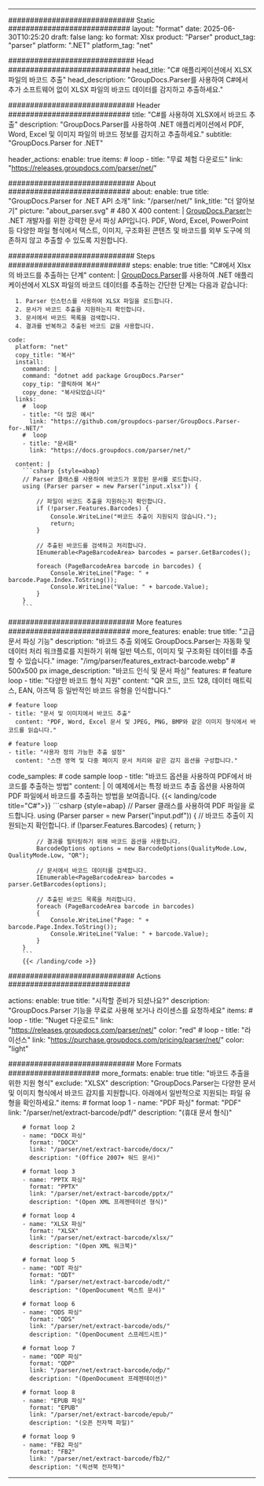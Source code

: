


---
############################# Static ############################
layout: "format"
date:  2025-06-30T10:25:20
draft: false
lang: ko
format: Xlsx
product: "Parser"
product_tag: "parser"
platform: ".NET"
platform_tag: "net"

############################# Head ############################
head_title: "C# 애플리케이션에서 XLSX 파일의 바코드 추출"
head_description: "GroupDocs.Parser를 사용하여 C#에서 추가 소프트웨어 없이 XLSX 파일의 바코드 데이터를 감지하고 추출하세요."

############################# Header ############################
title: "C#를 사용하여 XLSX에서 바코드 추출" 
description: "GroupDocs.Parser를 사용하여 .NET 애플리케이션에서 PDF, Word, Excel 및 이미지 파일의 바코드 정보를 감지하고 추출하세요."
subtitle: "GroupDocs.Parser for .NET" 

header_actions:
  enable: true
  items:
    #  loop
    - title: "무료 체험 다운로드"
      link: "https://releases.groupdocs.com/parser/net/"
      
############################# About ############################
about:
    enable: true
    title: "GroupDocs.Parser for .NET API 소개"
    link: "/parser/net/"
    link_title: "더 알아보기"
    picture: "about_parser.svg" # 480 X 400
    content: |
       [GroupDocs.Parser](/parser/net/)는 .NET 개발자를 위한 강력한 문서 파싱 API입니다. PDF, Word, Excel, PowerPoint 등 다양한 파일 형식에서 텍스트, 이미지, 구조화된 콘텐츠 및 바코드를 외부 도구에 의존하지 않고 추출할 수 있도록 지원합니다.

############################# Steps ############################
steps:
    enable: true
    title: "C#에서 Xlsx의 바코드를 추출하는 단계"
    content: |
      [GroupDocs.Parser](/parser/net/)를 사용하여 .NET 애플리케이션에서 XLSX 파일의 바코드 데이터를 추출하는 간단한 단계는 다음과 같습니다:
      
      1. Parser 인스턴스를 사용하여 XLSX 파일을 로드합니다.
      2. 문서가 바코드 추출을 지원하는지 확인합니다.
      3. 문서에서 바코드 목록을 검색합니다.
      4. 결과를 반복하고 추출된 바코드 값을 사용합니다.
   
    code:
      platform: "net"
      copy_title: "복사"
      install:
        command: |
        command: "dotnet add package GroupDocs.Parser"
        copy_tip: "클릭하여 복사"
        copy_done: "복사되었습니다"
      links:
        #  loop
        - title: "더 많은 예시"
          link: "https://github.com/groupdocs-parser/GroupDocs.Parser-for-.NET/"
        #  loop
        - title: "문서화"
          link: "https://docs.groupdocs.com/parser/net/"
          
      content: |
        ```csharp {style=abap}
        // Parser 클래스를 사용하여 바코드가 포함된 문서를 로드합니다.
        using (Parser parser = new Parser("input.xlsx")) {

            // 파일이 바코드 추출을 지원하는지 확인합니다.
            if (!parser.Features.Barcodes) {
                Console.WriteLine("바코드 추출이 지원되지 않습니다.");
                return;
            }

            // 추출된 바코드를 검색하고 처리합니다.
            IEnumerable<PageBarcodeArea> barcodes = parser.GetBarcodes();

            foreach (PageBarcodeArea barcode in barcodes) {
                Console.WriteLine("Page: " + barcode.Page.Index.ToString());
                Console.WriteLine("Value: " + barcode.Value);
            }
        }
        ```  

############################# More features ############################
more_features:
  enable: true
  title: "고급 문서 파싱 기능"
  description: "바코드 추출 외에도 GroupDocs.Parser는 자동화 및 데이터 처리 워크플로를 지원하기 위해 일반 텍스트, 이미지 및 구조화된 데이터를 추출할 수 있습니다."
  image: "/img/parser/features_extract-barcode.webp" # 500x500 px
  image_description: "바코드 인식 및 문서 파싱"
  features:
    # feature loop
    - title: "다양한 바코드 형식 지원"
      content: "QR 코드, 코드 128, 데이터 매트릭스, EAN, 아즈텍 등 일반적인 바코드 유형을 인식합니다."

    # feature loop
    - title: "문서 및 이미지에서 바코드 추출"
      content: "PDF, Word, Excel 문서 및 JPEG, PNG, BMP와 같은 이미지 형식에서 바코드를 읽습니다."

    # feature loop
    - title: "사용자 정의 가능한 추출 설정"
      content: "스캔 영역 및 다중 페이지 문서 처리와 같은 감지 옵션을 구성합니다."
      
  code_samples:
    # code sample loop
    - title: "바코드 옵션을 사용하여 PDF에서 바코드를 추출하는 방법"
      content: |
        이 예제에서는 특정 바코드 추출 옵션을 사용하여 PDF 파일에서 바코드를 추출하는 방법을 보여줍니다.
        {{< landing/code title="C#">}}
        ```csharp {style=abap}
        //  Parser 클래스를 사용하여 PDF 파일을 로드합니다.
        using (Parser parser = new Parser("input.pdf"))
        {
            // 바코드 추출이 지원되는지 확인합니다.
            if (!parser.Features.Barcodes)
            {
                return;
            }

            // 결과를 필터링하기 위해 바코드 옵션을 사용합니다.
            BarcodeOptions options = new BarcodeOptions(QualityMode.Low, QualityMode.Low, "QR");

            // 문서에서 바코드 데이터를 검색합니다.
            IEnumerable<PageBarcodeArea> barcodes = parser.GetBarcodes(options);

            // 추출된 바코드 목록을 처리합니다.
            foreach (PageBarcodeArea barcode in barcodes)
            {
                Console.WriteLine("Page: " + barcode.Page.Index.ToString());
                Console.WriteLine("Value: " + barcode.Value);
            }
        }
        ```
        {{< /landing/code >}}


############################# Actions ############################

actions:
  enable: true
  title: "시작할 준비가 되셨나요?"
  description: "GroupDocs.Parser 기능을 무료로 사용해 보거나 라이센스를 요청하세요"
  items:
    #  loop
    - title: "Nuget 다운로드"
      link: "https://releases.groupdocs.com/parser/net/"
      color: "red"
        #  loop
    - title: "라이선스"
      link: "https://purchase.groupdocs.com/pricing/parser/net/"
      color: "light"


############################# More Formats #####################
more_formats:
    enable: true
    title: "바코드 추출을 위한 지원 형식"
    exclude: "XLSX"
    description: "GroupDocs.Parser는 다양한 문서 및 이미지 형식에서 바코드 감지를 지원합니다. 아래에서 일반적으로 지원되는 파일 유형을 확인하세요."
    items: 
        # format loop 1
        - name: "PDF 파싱"
          format: "PDF"
          link: "/parser/net/extract-barcode/pdf/"
          description: "(휴대 문서 형식)"
          
        # format loop 2
        - name: "DOCX 파싱"
          format: "DOCX"
          link: "/parser/net/extract-barcode/docx/"
          description: "(Office 2007+ 워드 문서)"
          
        # format loop 3
        - name: "PPTX 파싱"
          format: "PPTX"
          link: "/parser/net/extract-barcode/pptx/"
          description: "(Open XML 프레젠테이션 형식)"
          
        # format loop 4
        - name: "XLSX 파싱"
          format: "XLSX"
          link: "/parser/net/extract-barcode/xlsx/"
          description: "(Open XML 워크북)"
          
        # format loop 5
        - name: "ODT 파싱"
          format: "ODT"
          link: "/parser/net/extract-barcode/odt/"
          description: "(OpenDocument 텍스트 문서)"
          
        # format loop 6
        - name: "ODS 파싱"
          format: "ODS"
          link: "/parser/net/extract-barcode/ods/"
          description: "(OpenDocument 스프레드시트)"
          
        # format loop 7
        - name: "ODP 파싱"
          format: "ODP"
          link: "/parser/net/extract-barcode/odp/"
          description: "(OpenDocument 프레젠테이션)"
          
        # format loop 8
        - name: "EPUB 파싱"
          format: "EPUB"
          link: "/parser/net/extract-barcode/epub/"
          description: "(오픈 전자책 파일)"
          
        # format loop 9
        - name: "FB2 파싱"
          format: "FB2"
          link: "/parser/net/extract-barcode/fb2/"
          description: "(픽션북 전자책)"
         
          

---